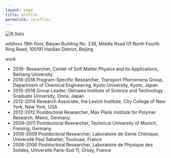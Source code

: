 ```yaml
---
layout: page
title: profile
permalink: /profile/
---
```

![R.Seto](../images/seto.jpeg)


*address*
19th floor, Baiyan Building
No. 238, Middle Road Of North Fourth Ring Road, 100191
Haidian District, Beijing

*work*
- 2019-     Researcher, Center of Soft Matter Physics and its Applications, Beihang University
- 2018-2018 Program-Specific Researcher, Transport Phenomena Group, Department of Chemical Engineering, Kyoto University, Kyoto, Japan
- 2015–2018 Group Leader, Okinawa Institute of Science and Technology Graduate University,
Onna, Japan
- 2012–2014 Research Associate, the Levich Institute, City College of New York, New York, USA
- 2012-2012 Postdoctoral Researcher, Max Plank Institute for Polymer Research, Mainz, Germany.  
- 2009–2011 Postdoctoral Researcher, Technical University of Munich, Freising, Germany
- 2008-2009 Postdoctoral Researcher, Laboratoire de Genie Chimique, Université Paul Sabatier, Toulouse, France
- 2006-2006 Postdoctoral Researcher, Laboratoire de Physique des Solides, Université Paris-Sud 11,
Orsay, France


